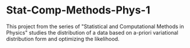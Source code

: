 # Stat-Comp-Methods-Phys-1
This project from the series of "Statistical and Computational Methods in Physics" studies the distribution of a data based on a-priori variational distribution form and optimizing the likelihood.
